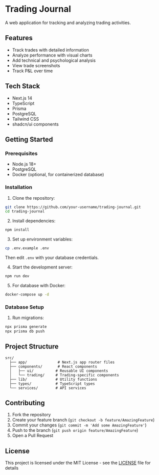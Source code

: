 # Trading Journal

A web application for tracking and analyzing trading activities.

## Features

- Track trades with detailed information
- Analyze performance with visual charts
- Add technical and psychological analysis
- View trade screenshots
- Track P&L over time

## Tech Stack

- Next.js 14
- TypeScript
- Prisma
- PostgreSQL
- Tailwind CSS
- shadcn/ui components

## Getting Started

### Prerequisites

- Node.js 18+ 
- PostgreSQL
- Docker (optional, for containerized database)

### Installation

1. Clone the repository:
```bash
git clone https://github.com/your-username/trading-journal.git
cd trading-journal
```

2. Install dependencies:
```bash
npm install
```

3. Set up environment variables:
```bash
cp .env.example .env
```
Then edit `.env` with your database credentials.

4. Start the development server:
```bash
npm run dev
```

5. For database with Docker:
```bash
docker-compose up -d
```

### Database Setup

1. Run migrations:
```bash
npx prisma generate
npx prisma db push
```

## Project Structure

```
src/
  ├── app/              # Next.js app router files
  ├── components/       # React components
  │   ├── ui/          # Reusable UI components
  │   └── trading/     # Trading-specific components
  ├── lib/             # Utility functions
  ├── types/           # TypeScript types
  └── services/        # API services
```

## Contributing

1. Fork the repository
2. Create your feature branch (`git checkout -b feature/AmazingFeature`)
3. Commit your changes (`git commit -m 'Add some AmazingFeature'`)
4. Push to the branch (`git push origin feature/AmazingFeature`)
5. Open a Pull Request

## License

This project is licensed under the MIT License - see the [LICENSE](LICENSE) file for details